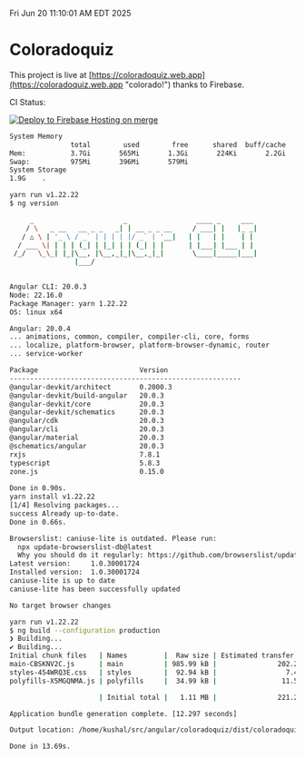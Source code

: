 Fri Jun 20 11:10:01 AM EDT 2025

# Coloradoquiz


This project is live at [https://coloradoquiz.web.app](https://coloradoquiz.web.app "colorado!") thanks to Firebase.

CI Status: 

[![Deploy to Firebase Hosting on merge](https://github.com/teamkushal/coloradoquiz/actions/workflows/firebase-hosting-merge.yml/badge.svg)](https://github.com/teamkushal/coloradoquiz/actions/workflows/firebase-hosting-merge.yml)

```bash
System Memory
               total        used        free      shared  buff/cache   available
Mem:           3.7Gi       565Mi       1.3Gi       224Ki       2.2Gi       3.2Gi
Swap:          975Mi       396Mi       579Mi
System Storage
1.9G	.
```
```bash
yarn run v1.22.22
$ ng version

     _                      _                 ____ _     ___
    / \   _ __   __ _ _   _| | __ _ _ __     / ___| |   |_ _|
   / △ \ | '_ \ / _` | | | | |/ _` | '__|   | |   | |    | |
  / ___ \| | | | (_| | |_| | | (_| | |      | |___| |___ | |
 /_/   \_\_| |_|\__, |\__,_|_|\__,_|_|       \____|_____|___|
                |___/
    

Angular CLI: 20.0.3
Node: 22.16.0
Package Manager: yarn 1.22.22
OS: linux x64

Angular: 20.0.4
... animations, common, compiler, compiler-cli, core, forms
... localize, platform-browser, platform-browser-dynamic, router
... service-worker

Package                         Version
---------------------------------------------------------
@angular-devkit/architect       0.2000.3
@angular-devkit/build-angular   20.0.3
@angular-devkit/core            20.0.3
@angular-devkit/schematics      20.0.3
@angular/cdk                    20.0.3
@angular/cli                    20.0.3
@angular/material               20.0.3
@schematics/angular             20.0.3
rxjs                            7.8.1
typescript                      5.8.3
zone.js                         0.15.0
    
Done in 0.90s.
yarn install v1.22.22
[1/4] Resolving packages...
success Already up-to-date.
Done in 0.66s.
```
```bash
Browserslist: caniuse-lite is outdated. Please run:
  npx update-browserslist-db@latest
  Why you should do it regularly: https://github.com/browserslist/update-db#readme
Latest version:     1.0.30001724
Installed version:  1.0.30001724
caniuse-lite is up to date
caniuse-lite has been successfully updated

No target browser changes
```
```bash
yarn run v1.22.22
$ ng build --configuration production
❯ Building...
✔ Building...
Initial chunk files   | Names         |  Raw size | Estimated transfer size
main-CBSKNV2C.js      | main          | 985.99 kB |               202.21 kB
styles-454WRQ3E.css   | styles        |  92.94 kB |                 7.48 kB
polyfills-X5MGQNMA.js | polyfills     |  34.99 kB |                11.55 kB

                      | Initial total |   1.11 MB |               221.24 kB

Application bundle generation complete. [12.297 seconds]

Output location: /home/kushal/src/angular/coloradoquiz/dist/coloradoquiz

Done in 13.69s.
```
